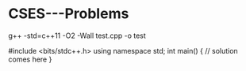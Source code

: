# CSES---Problems

g++ -std=c++11 -O2 -Wall test.cpp -o test



#include <bits/stdc++.h>
using namespace std;
int main() {
// solution comes here
}

